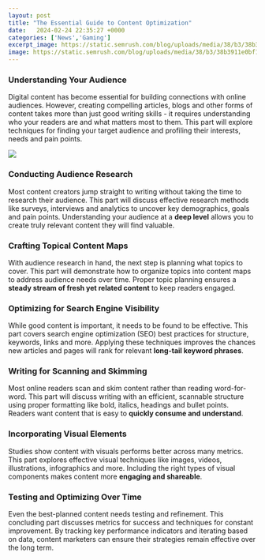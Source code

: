 ```yaml
---
layout: post
title: "The Essential Guide to Content Optimization"
date:   2024-02-24 22:35:27 +0000
categories: ['News','Gaming']
excerpt_image: https://static.semrush.com/blog/uploads/media/38/b3/38b3911e0bf11a05bee6420fe4703961/EN-How-to-Optimize-Your-Content-in-2022-SEO.png
image: https://static.semrush.com/blog/uploads/media/38/b3/38b3911e0bf11a05bee6420fe4703961/EN-How-to-Optimize-Your-Content-in-2022-SEO.png
---
```


### Understanding Your Audience
Digital content has become essential for building connections with online audiences. However, creating compelling articles, blogs and other forms of content takes more than just good writing skills - it requires understanding who your readers are and what matters most to them. This part will explore techniques for finding your target audience and profiling their interests, needs and pain points. 

![](https://static.semrush.com/blog/uploads/media/38/b3/38b3911e0bf11a05bee6420fe4703961/EN-How-to-Optimize-Your-Content-in-2022-SEO.png)
### Conducting Audience Research
Most content creators jump straight to writing without taking the time to research their audience. This part will discuss effective research methods like surveys, interviews and analytics to uncover key demographics, goals and pain points. Understanding your audience at a **deep level** allows you to create truly relevant content they will find valuable.
### Crafting Topical Content Maps
With audience research in hand, the next step is planning what topics to cover. This part will demonstrate how to organize topics into content maps to address audience needs over time. Proper topic planning ensures a **steady stream of fresh yet related content** to keep readers engaged. 
### Optimizing for Search Engine Visibility 
While good content is important, it needs to be found to be effective. This part covers search engine optimization (SEO) best practices for structure, keywords, links and more. Applying these techniques improves the chances new articles and pages will rank for relevant **long-tail keyword phrases**.
### Writing for Scanning and Skimming  
Most online readers scan and skim content rather than reading word-for-word. This part will discuss writing with an efficient, scannable structure using proper formatting like bold, italics, headings and bullet points. Readers want content that is easy to **quickly consume and understand**.
### Incorporating Visual Elements
Studies show content with visuals performs better across many metrics. This part explores effective visual techniques like images, videos, illustrations, infographics and more. Including the right types of visual components makes content more **engaging and shareable**.
### Testing and Optimizing Over Time  
Even the best-planned content needs testing and refinement. This concluding part discusses metrics for success and techniques for constant improvement. By tracking key performance indicators and iterating based on data, content marketers can ensure their strategies remain effective over the long term.
